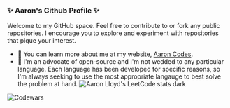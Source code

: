 ### ✨ Aaron's Github Profile ✨

Welcome to my GitHub space. Feel free to contribute to or fork any public repositories.
I encourage you to explore and experiment with repositories that pique your interest.

- 🌱 You can learn more about me at my website, [Aaron Codes](https://aaron-codes.io/).
- 👯 I'm an advocate of open-source and I'm not wedded to any particular language. Each language has been developed for specific reasons, so I'm always seeking to use the most appropriate langauge to best solve the problem at hand.
![Aaron Lloyd's LeetCode stats dark](https://leetcode-badge-sage.vercel.app/badge/aaroncclloyd?theme=dark&bgColor=282828)

![Codewars](https://github.r2v.ch/codewars?user=AaronCCLloyd&name=true&top_languages=true)
